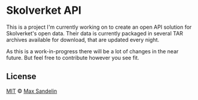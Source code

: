 # Skolverket API
This is a project I'm currently working on to create an open API solution for Skolverket's open data. Their data is currently packaged in several TAR archives available for download, that are updated every night.

As this is a work-in-progress there will be a lot of changes in the near future. But feel free to contribute however you see fit.

## License
[MIT](LICENSE) © [Max Sandelin](https://github.com/themaxsandelin)